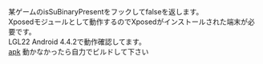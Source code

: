 某ゲームのisSuBinaryPresentをフックしてfalseを返します。<br>
Xposedモジュールとして動作するのでXposedがインストールされた端末が必要です。<br>
LGL22 Android 4.4.2で動作確認してます。<br>
[apk](./patcher/patcher.apk) 動かなかったら自力でビルドして下さい